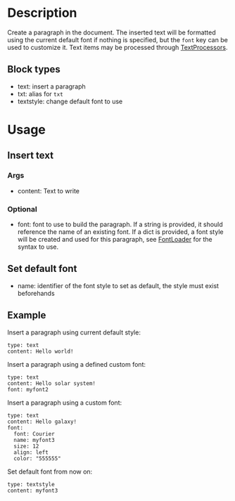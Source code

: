 # Description

Create a paragraph in the document. The inserted text will be formatted using the current default font if nothing is specified, but the `font` key can be used to customize it. Text items may be processed through [TextProcessors](../TextProcessor).

## Block types

- text: insert a paragraph
- txt: alias for `txt`
- textstyle: change default font to use

# Usage
## Insert text
### Args
- content: Text to write

### Optional
- font: font to use to build the paragraph. If a string is provided, it should reference the name of an existing font. If a dict is provided, a font style will be created and used for this paragraph, see [FontLoader](../FontLoader) for the syntax to use.

## Set default font
- name: identifier of the font style to set as default, the style must exist beforehands

## Example
Insert a paragraph using current default style:

```
type: text
content: Hello world!
```

Insert a paragraph using a defined custom font:

```
type: text
content: Hello solar system!
font: myfont2
```

Insert a paragraph using a custom font:

```
type: text
content: Hello galaxy!
font:
  font: Courier
  name: myfont3
  size: 12
  align: left
  color: "555555"
```

Set default font from now on:
```
type: textstyle
content: myfont3
```
